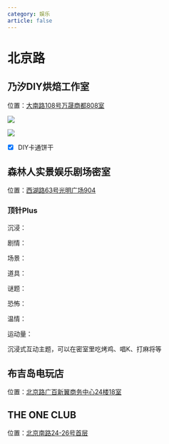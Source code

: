 ```yaml
---
category: 娱乐
article: false
---
```


# 北京路

## 乃汐DIY烘焙工作室

<span class="icon iconfont icon-locate"></span> 位置：<a href="https://ditu.amap.com/place/B0G345S3N2" target="_blank">大南路108号万晟商都808室</a>

![](https://img.sherry4869.com/blog/life/play/china/guangdong/guangzhou/yx/bjl/nx/img.jpg)

![](https://img.sherry4869.com/blog/life/play/china/guangdong/guangzhou/yx/bjl/nx/img_2.jpg)

- [x] DIY卡通饼干

## 森林人实景娱乐剧场密室

<span class="icon iconfont icon-locate"></span> 位置：<a href="https://ditu.amap.com/place/B0IGSR3UQF" target="_blank">西湖路63号光明广场904</a>

### 顶针Plus

沉浸：<el-rate model-value="3" disabled text-color="#ff9900" show-score />

剧情：<el-rate model-value="2" disabled text-color="#ff9900" show-score />

场景：<el-rate model-value="2.5" disabled text-color="#ff9900" show-score />

道具：<el-rate model-value="0" disabled text-color="#ff9900" show-score />

谜题：<el-rate model-value="0" disabled text-color="#ff9900" show-score />

恐怖：<el-rate model-value="0" disabled text-color="#ff9900" show-score />

温情：<el-rate model-value="0" disabled text-color="#ff9900" show-score />

运动量：<el-rate model-value="0" disabled text-color="#ff9900" show-score />

沉浸式互动主题，可以在密室里吃烤鸡、唱K、打麻将等

## 布吉岛电玩店

<span class="icon iconfont icon-locate"></span> 位置：<a href="https://ditu.amap.com/place/B0FFIAN90G" target="_blank">北京路广百新翼商务中心24楼18室</a>

## THE ONE CLUB

<span class="icon iconfont icon-locate"></span> 位置：<a href="https://ditu.amap.com/place/B0GUOB3BP8" target="_blank">北京南路24-26号首层</a>